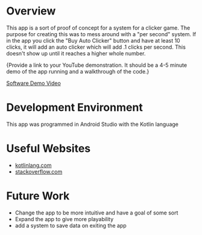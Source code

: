 # Overview

  This app is a sort of proof of concept for a system for a clicker game. The purpose for creating this was to mess around with a "per second" system. If in the app you click the "Buy Auto Clicker" button and have at least 10 clicks, it will add an auto clicker which will add .1 clicks per second. This doesn't show up until it reaches a higher whole number.

{Provide a link to your YouTube demonstration.  It should be a 4-5 minute demo of the app running and a walkthrough of the code.}

[Software Demo Video](https://youtu.be/HgT5tHB8AyQ)

# Development Environment

  This app was programmed in Android Studio with the Kotlin language

# Useful Websites

* [kotlinlang.com](https://kotlinlang.org/api/latest/jvm/stdlib/kotlin.concurrent/timer.html)
* [stackoverflow.com](https://stackoverflow.com/questions/43348623/how-to-call-a-function-after-delay-in-kotlin)

# Future Work

* Change the app to be more intuitive and have a goal of some sort
* Expand the app to give more playability
* add a system to save data on exiting the app
